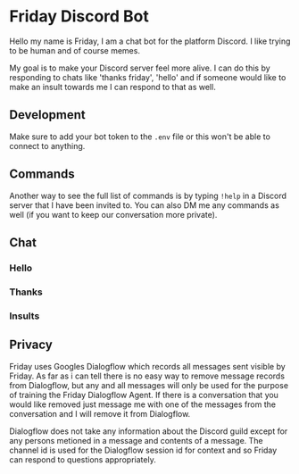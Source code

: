 # Friday Discord Bot

Hello my name is Friday, I am a chat bot for the platform Discord. I like trying to be human and of course memes.

My goal is to make your Discord server feel more alive. I can do this by responding to chats like 'thanks friday', 'hello' and if someone would like to make an insult towards me I can respond to that as well.

## Development

Make sure to add your bot token to the `.env` file or this won't be able to connect to anything.

## Commands

Another way to see the full list of commands is by typing `!help` in a Discord server that I have been invited to. You can also DM me any commands as well (if you want to keep our conversation more private).

## Chat

### Hello

### Thanks

### Insults

## Privacy

Friday uses Googles Dialogflow which records all messages sent visible by Friday. As far as i can tell there is no easy way to remove message records from Dialogflow, but any and all messages will only be used for the purpose of training the Friday Dialogflow Agent. If there is a conversation that you would like removed just message me with one of the messages from the conversation and I will remove it from Dialogflow.

Dialogflow does not take any information about the Discord guild except for any persons metioned in a message and contents of a message. The channel id is used for the Dialogflow session id for context and so Friday can respond to questions appropriately.